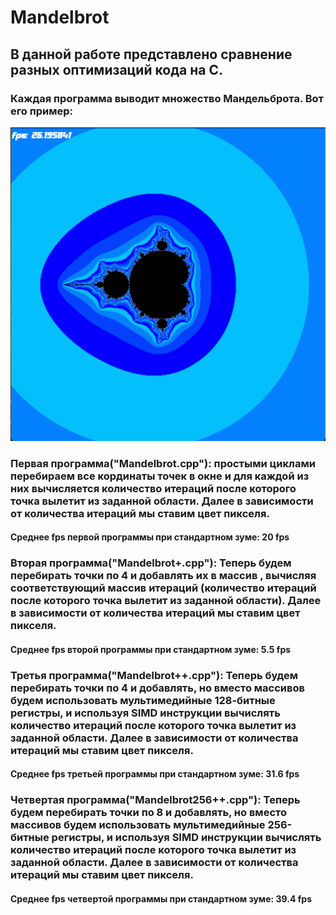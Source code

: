 # Mandelbrot
## В данной работе представлено сравнение разных оптимизаций кода на С.
### Каждая программа выводит множество Мандельброта. Вот его пример:
![Alt text](image.png)

### Первая программа("Mandelbrot.cpp"): простыми циклами перебираем все кординаты точек в окне и для каждой из них вычисляется количество итераций после которого точка вылетит из заданной области. Далее в зависимости от количества итераций мы ставим цвет пикселя.
#### Среднее fps первой программы при стандартном зуме: 20 fps

### Вторая программа("Mandelbrot+.cpp"): Теперь будем перебирать точки по 4 и добавлять их в массив , вычисляя соответствующий массив итераций (количество итераций после которого точка вылетит из заданной области). Далее в зависимости от количества итераций мы ставим цвет пикселя.
#### Среднее fps второй программы при стандартном зуме: 5.5 fps

### Третья программа("Mandelbrot++.cpp"): Теперь будем перебирать точки по 4 и добавлять, но вместо массивов будем использовать мультимедийные 128-битные регистры, и используя SIMD инструкции вычислять количество итераций после которого точка вылетит из заданной области. Далее в зависимости от количества итераций мы ставим цвет пикселя.
#### Среднее fps третьей программы при стандартном зуме: 31.6 fps

###  Четвертая программа("Mandelbrot256++.cpp"): Теперь будем перебирать точки по 8 и добавлять, но вместо массивов будем использовать мультимедийные 256-битные регистры, и используя SIMD инструкции вычислять количество итераций после которого точка вылетит из заданной области. Далее в зависимости от количества итераций мы ставим цвет пикселя.
#### Среднее fps четвертой программы при стандартном зуме: 39.4 fps
